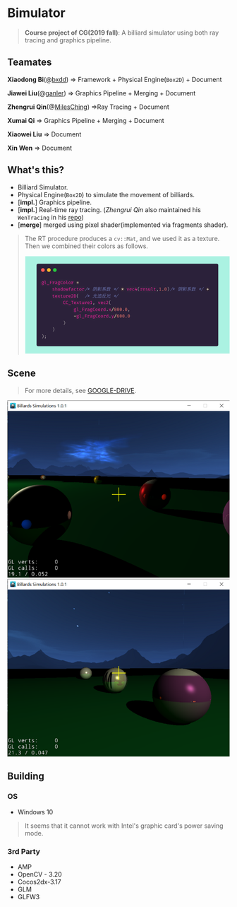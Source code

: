 # Bimulator

> **Course project of CG(2019 fall)**: A billiard simulator using both ray tracing and graphics pipeline.

## Teamates

**Xiaodong Bi**(@[bxdd](https://github.com/bxdd)) => Framework + Physical Engine(`Box2D`) + Document

**Jiawei Liu**(@[ganler](https://github.com/ganler)) => Graphics Pipeline + Merging + Document

**Zhengrui Qin**(@[MilesChing](https://github.com/MilesChing)) =>Ray Tracing + Document

**Xumai Qi** => Graphics Pipeline + Merging + Document

**Xiaowei Liu** => Document

**Xin Wen** => Document

## What's this?

- Billiard Simulator.
- Physical Engine(`Box2D`) to simulate the movement of billiards.
- [**impl.**] Graphics pipeline.
- [**impl.**] Real-time ray tracing. (*Zhengrui Qin* also maintained his `WenTracing` in his [repo](https://github.com/MilesChing/WenTracing))
- [**merge**] merged using pixel shader(implemented via fragments shader). 

> The RT procedure produces a `cv::Mat`, and we used it as a texture. Then we combined their colors as follows.
>
> <img src="img/tech1.png" alt="tech1" style="zoom:60%;" />

## Scene

> For more details, see [GOOGLE-DRIVE](https://drive.google.com/drive/folders/1zqsDDTTqnVK11VnejBjC5584iCRfDQby?usp=sharing).

<img src="img/img1.png" style="zoom:70%;" />

<img src="img/img2.png" style="zoom:70%;" />

## Building

### OS

- Windows 10

> It seems that it cannot work with Intel's graphic card's power saving mode.

### 3rd Party

- AMP
- OpenCV - 3.20
- Cocos2dx-3.17  
- GLM
- GLFW3
